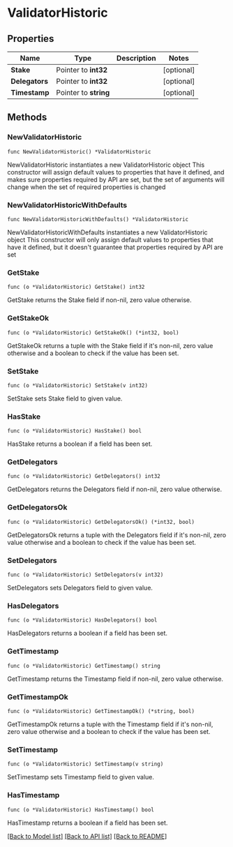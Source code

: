 # ValidatorHistoric

## Properties

Name | Type | Description | Notes
------------ | ------------- | ------------- | -------------
**Stake** | Pointer to **int32** |  | [optional] 
**Delegators** | Pointer to **int32** |  | [optional] 
**Timestamp** | Pointer to **string** |  | [optional] 

## Methods

### NewValidatorHistoric

`func NewValidatorHistoric() *ValidatorHistoric`

NewValidatorHistoric instantiates a new ValidatorHistoric object
This constructor will assign default values to properties that have it defined,
and makes sure properties required by API are set, but the set of arguments
will change when the set of required properties is changed

### NewValidatorHistoricWithDefaults

`func NewValidatorHistoricWithDefaults() *ValidatorHistoric`

NewValidatorHistoricWithDefaults instantiates a new ValidatorHistoric object
This constructor will only assign default values to properties that have it defined,
but it doesn't guarantee that properties required by API are set

### GetStake

`func (o *ValidatorHistoric) GetStake() int32`

GetStake returns the Stake field if non-nil, zero value otherwise.

### GetStakeOk

`func (o *ValidatorHistoric) GetStakeOk() (*int32, bool)`

GetStakeOk returns a tuple with the Stake field if it's non-nil, zero value otherwise
and a boolean to check if the value has been set.

### SetStake

`func (o *ValidatorHistoric) SetStake(v int32)`

SetStake sets Stake field to given value.

### HasStake

`func (o *ValidatorHistoric) HasStake() bool`

HasStake returns a boolean if a field has been set.

### GetDelegators

`func (o *ValidatorHistoric) GetDelegators() int32`

GetDelegators returns the Delegators field if non-nil, zero value otherwise.

### GetDelegatorsOk

`func (o *ValidatorHistoric) GetDelegatorsOk() (*int32, bool)`

GetDelegatorsOk returns a tuple with the Delegators field if it's non-nil, zero value otherwise
and a boolean to check if the value has been set.

### SetDelegators

`func (o *ValidatorHistoric) SetDelegators(v int32)`

SetDelegators sets Delegators field to given value.

### HasDelegators

`func (o *ValidatorHistoric) HasDelegators() bool`

HasDelegators returns a boolean if a field has been set.

### GetTimestamp

`func (o *ValidatorHistoric) GetTimestamp() string`

GetTimestamp returns the Timestamp field if non-nil, zero value otherwise.

### GetTimestampOk

`func (o *ValidatorHistoric) GetTimestampOk() (*string, bool)`

GetTimestampOk returns a tuple with the Timestamp field if it's non-nil, zero value otherwise
and a boolean to check if the value has been set.

### SetTimestamp

`func (o *ValidatorHistoric) SetTimestamp(v string)`

SetTimestamp sets Timestamp field to given value.

### HasTimestamp

`func (o *ValidatorHistoric) HasTimestamp() bool`

HasTimestamp returns a boolean if a field has been set.


[[Back to Model list]](../README.md#documentation-for-models) [[Back to API list]](../README.md#documentation-for-api-endpoints) [[Back to README]](../README.md)


